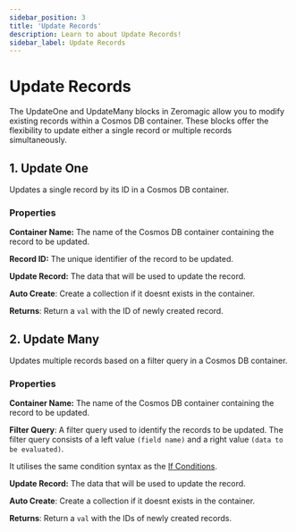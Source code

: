```yaml
---
sidebar_position: 3
title: 'Update Records'
description: Learn to about Update Records! 
sidebar_label: Update Records
---
```


# Update Records

The UpdateOne and UpdateMany blocks in Zeromagic allow you to modify existing records within a Cosmos DB container. These blocks offer the flexibility to update either a single record or multiple records simultaneously.

## 1. Update One
Updates a single record by its ID in a Cosmos DB container.

### Properties

**Container Name:** The name of the Cosmos DB container containing the record to be updated.

**Record ID:** The unique identifier of the record to be updated.

**Update Record:** The data that will be used to update the record.

**Auto Create**: Create a collection if it doesnt exists in the container.

**Returns**: Return a `val` with the ID of newly created record.

## 2. Update Many
Updates multiple records based on a filter query in a Cosmos DB container.


### Properties

**Container Name:** The name of the Cosmos DB container containing the record to be updated.


**Filter Query**: A filter query used to identify the records to be updated. The filter query consists of a left value `(field name)` and a right value `(data to be evaluated)`.

It utilises the same condition syntax as the [If Conditions](/flow-builder/blocks/flow-control/if-else#condition-editor). 

**Update Record:** The data that will be used to update the record.

**Auto Create**: Create a collection if it doesnt exists in the container.

**Returns**: Return a `val` with the IDs of newly created records.
